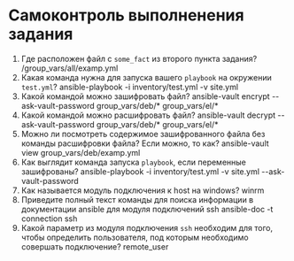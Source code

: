 # Самоконтроль выполненения задания

1. Где расположен файл с `some_fact` из второго пункта задания?
/group_vars/all/examp.yml
2. Какая команда нужна для запуска вашего `playbook` на окружении `test.yml`?
ansible-playbook -i inventory/test.yml -v site.yml
3. Какой командой можно зашифровать файл?
ansible-vault encrypt --ask-vault-password group_vars/deb/* group_vars/el/*
4. Какой командой можно расшифровать файл?
ansible-vault decrypt --ask-vault-password group_vars/deb/* group_vars/el/*
5. Можно ли посмотреть содержимое зашифрованного файла без команды расшифровки файла? Если можно, то как?
ansible-vault view group_vars/deb/examp.yml
6. Как выглядит команда запуска `playbook`, если переменные зашифрованы?
ansible-playbook -i inventory/test.yml -v site.yml --ask-vault-password
7. Как называется модуль подключения к host на windows?
winrm
8. Приведите полный текст команды для поиска информации в документации ansible для модуля подключений ssh
ansible-doc -t connection ssh
9. Какой параметр из модуля подключения `ssh` необходим для того, чтобы определить пользователя, под которым необходимо совершать подключение?
remote_user

